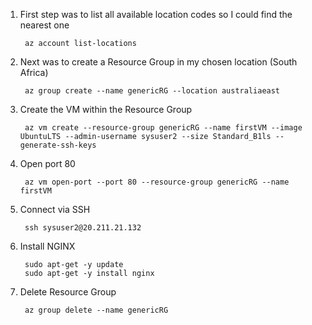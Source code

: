1. First step was to list all available location codes so I could find the nearest one

        az account list-locations
2. Next was to create a Resource Group in my chosen location (South Africa)

        az group create --name genericRG --location australiaeast
3. Create the VM within the Resource Group

        az vm create --resource-group genericRG --name firstVM --image UbuntuLTS --admin-username sysuser2 --size Standard_B1ls --generate-ssh-keys
4. Open port 80

        az vm open-port --port 80 --resource-group genericRG --name firstVM
5. Connect via SSH

        ssh sysuser2@20.211.21.132
6. Install NGINX

        sudo apt-get -y update
        sudo apt-get -y install nginx
7. Delete Resource Group

        az group delete --name genericRG